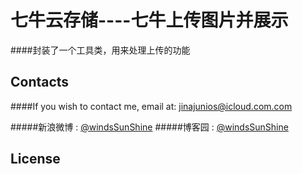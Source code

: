 # 七牛云存储----七牛上传图片并展示

####封装了一个工具类，用来处理上传的功能





## Contacts

####If you wish to contact me, email at: jinajunios@icloud.com.com

#####新浪微博 : [@windsSunShine](http://weibo.com/5789998869/)
#####博客园 : [@windsSunShine ](https://www.cnblogs.com/windsSunShine/)

## License

